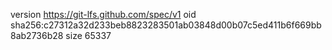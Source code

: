 version https://git-lfs.github.com/spec/v1
oid sha256:c27312a32d233beb8823283501ab03848d00b07c5ed411b6f669bb8ab2736b28
size 65337
